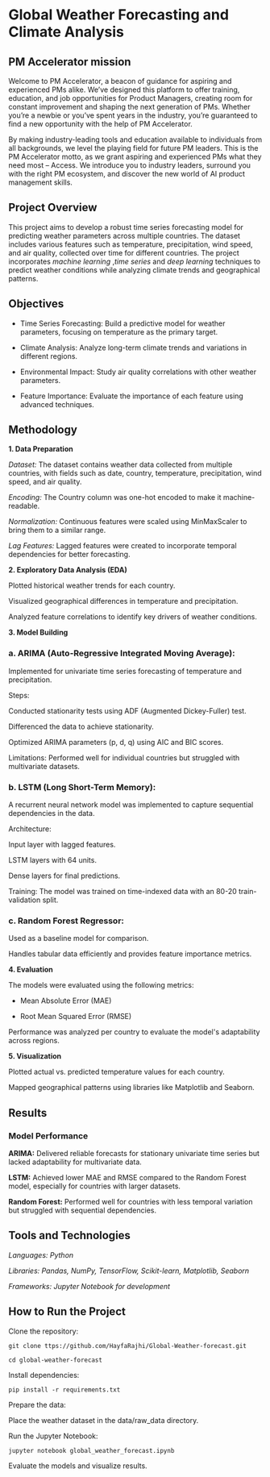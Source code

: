 # Global Weather Forecasting and Climate Analysis
## PM Accelerator mission
Welcome to PM Accelerator, a beacon of guidance for aspiring and experienced PMs alike. We’ve designed this platform to offer training, education, and job opportunities for Product Managers, creating room for constant improvement and shaping the next generation of PMs. Whether you’re a newbie or you’ve spent years in the industry, you’re guaranteed to find a new opportunity with the help of PM Accelerator.  

By making industry-leading tools and education available to individuals from all backgrounds, we level the playing field for future PM leaders. This is the PM Accelerator motto, as we grant aspiring and experienced PMs what they need most – Access. We introduce you to industry leaders, surround you with the right PM ecosystem, and discover the new world of AI product management skills.


## Project Overview 

This project aims to develop a robust time series forecasting model for predicting weather parameters across multiple countries. The dataset includes various features such as temperature, precipitation, wind speed, and air quality, collected over time for different countries. The project incorporates *machine learning* ,*time series* and *deep learning* techniques to predict weather conditions while analyzing climate trends and geographical patterns.  

## Objectives

- Time Series Forecasting: Build a predictive model for weather parameters, focusing on temperature as the primary target.

- Climate Analysis: Analyze long-term climate trends and variations in different regions.

- Environmental Impact: Study air quality correlations with other weather parameters.

- Feature Importance: Evaluate the importance of each feature using advanced techniques.

## Methodology

**1. Data Preparation**

*Dataset:* The dataset contains weather data collected from multiple countries, with fields such as date, country, temperature, precipitation, wind speed, and air quality.

*Encoding:* The Country column was one-hot encoded to make it machine-readable.

*Normalization:* Continuous features were scaled using MinMaxScaler to bring them to a similar range.

*Lag Features:* Lagged features were created to incorporate temporal dependencies for better forecasting.

**2. Exploratory Data Analysis (EDA)**

Plotted historical weather trends for each country.

Visualized geographical differences in temperature and precipitation.

Analyzed feature correlations to identify key drivers of weather conditions.

**3. Model Building**

### a. ARIMA (Auto-Regressive Integrated Moving Average):

Implemented for univariate time series forecasting of temperature and precipitation.

Steps:

Conducted stationarity tests using ADF (Augmented Dickey-Fuller) test.

Differenced the data to achieve stationarity.

Optimized ARIMA parameters (p, d, q) using AIC and BIC scores.

Limitations: Performed well for individual countries but struggled with multivariate datasets.


### b. LSTM (Long Short-Term Memory):

A recurrent neural network model was implemented to capture sequential dependencies in the data.

Architecture:

Input layer with lagged features.

LSTM layers with 64 units.

Dense layers for final predictions.

Training: The model was trained on time-indexed data with an 80-20 train-validation split.

### c. Random Forest Regressor:

Used as a baseline model for comparison.

Handles tabular data efficiently and provides feature importance metrics.

**4. Evaluation**

The models were evaluated using the following metrics:

- Mean Absolute Error (MAE)

- Root Mean Squared Error (RMSE)

Performance was analyzed per country to evaluate the model's adaptability across regions.

**5. Visualization**

Plotted actual vs. predicted temperature values for each country.

Mapped geographical patterns using libraries like Matplotlib and Seaborn.

## Results

### Model Performance

**ARIMA:** Delivered reliable forecasts for stationary univariate time series but lacked adaptability for multivariate data.

**LSTM:** Achieved lower MAE and RMSE compared to the Random Forest model, especially for countries with larger datasets.

**Random Forest:** Performed well for countries with less temporal variation but struggled with sequential dependencies.



## Tools and Technologies

*Languages: Python*

*Libraries: Pandas, NumPy, TensorFlow, Scikit-learn, Matplotlib, Seaborn*

*Frameworks: Jupyter Notebook for development*

## How to Run the Project

Clone the repository:

    git clone ttps://github.com/HayfaRajhi/Global-Weather-forecast.git

    cd global-weather-forecast

Install dependencies:

    pip install -r requirements.txt

Prepare the data:

Place the weather dataset in the data/raw_data directory.

Run the Jupyter Notebook:

    jupyter notebook global_weather_forecast.ipynb

Evaluate the models and visualize results.
